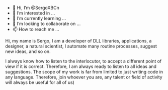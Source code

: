 - 👋 Hi, I’m @SergoXBCn
- 👀 I’m interested in ...
- 🌱 I’m currently learning ...
- 💞️ I’m looking to collaborate on ...
- 📫 How to reach me ...

<!---
SergoXBCn/SergoXBCn is a ✨ special ✨ repository because its `README.md` (this file) appears on your GitHub profile.
You can click the Preview link to take a look at your changes.ввввввв
--->Hi, my name is Sergo, I am a developer of DLL libraries, applications, a designer, a natural scientist, I automate many routine processes, suggest new ideas, and so on.
I always know how to listen to the interlocutor, to accept a different point of view if it is correct. Therefore, I am always ready to listen to all ideas and suggestions.
The scope of my work is far from limited to just writing code in any language. Therefore, join whoever you are, any talent or field of activity will always be useful for all of us)
